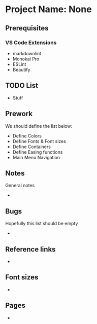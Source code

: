# Project Name: None

## Prerequisites

### VS Code Extensions

- markdownlint
- Monokai Pro
- ESLint
- Beautify

## TODO List

- Stuff

## Prework

We should define the list below:

- Define Colors
- Define Fonts & Font sizes
- Define Containers
- Define Easing functions
- Main Menu Navigation

## Notes

General notes

-

## Bugs

Hopefully this list should be empty

-

## Reference links

-

## Font sizes

-

## Pages

- 